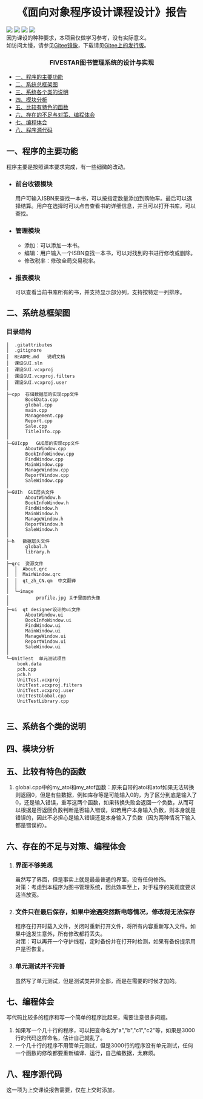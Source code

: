 # <center>《面向对象程序设计课程设计》报告 </center>
[![](https://img.shields.io/github/v/release/li1553770945/course-design-GUI?include_prereleases)](https://github.com/li1553770945/course-design-GUI/releases)
[![](https://img.shields.io/github/license/li1553770945/course-design-GUI)](https://github.com/li1553770945/course-design-GUI/blob/master/LICENSE)
![](https://img.shields.io/github/repo-size/li1553770945/course-design-GUI) 
![](https://img.shields.io/badge/Qt-5.14.2-green)  
因为课设的种种要求，本项目仅做学习参考，没有实际意义。  
如访问太慢，请参见[Gitee镜像](https://gitee.com/li1553770945/course-design-GUI)，下载请见[Gitee上的发行版](https://gitee.com/li1553770945/course-design-GUI/releases)。

### <center>FIVESTAR图书管理系统的设计与实现</center>
  - [一、程序的主要功能](#1)
  - [二、系统总框架图](#2)
  - [三、系统各个类的说明](#3)
  - [四、模块分析](#4)
  - [五、比较有特色的函数](#5)
  - [六、存在的不足与对策、编程体会](#6)
  - [七、编程体会](#7)
  - [八、程序源代码](#8)

<h2 id=1>一、程序的主要功能</h2>
程序主要是按照课本要求完成，有一些细微的改动。

+ ### 前台收银模块
  用户可输入ISBN来查找一本书，可以按指定数量添加到购物车。最后可以选择结算。用户在选择时可以点击查看书的详细信息，并且可以打开书库，可以查找。
+ ### 管理模块
  + 添加：可以添加一本书。
  + 编辑：用户输入一个ISBN查找一本书，可以对找到的书进行修改或删除。
  + 修改税率：修改全局交易税率。
+ ### 报表模块  
  可以查看当前书库所有的书，并支持显示部分列，支持按特定一列排序。
<h2 id=2>二、系统总框架图</h2>

### 目录结构
```
│  .gitattributes  
│  .gitignore  
│  README.md   说明文档
│  课设GUI.sln  
│  课设GUI.vcxproj  
│  课设GUI.vcxproj.filters  
│  课设GUI.vcxproj.user  
│  
├─cpp  存储数据层的实现cpp文件
│      BookData.cpp  
│      global.cpp  
│      main.cpp    
│      Management.cpp 
│      Report.cpp 
│      Sale.cpp  
│      TitleInfo.cpp 
│      
├─GUIcpp   GUI层的实现cpp文件
│      AboutWindow.cpp
│      BookInfoWindow.cpp
│      FindWindow.cpp
│      MainWindow.cpp
│      ManageWindow.cpp
│      ReportWindow.cpp
│      SaleWindow.cpp
│      
├─GUIh  GUI层头文件
│      AboutWindow.h
│      BookInfoWindow.h
│      FindWindow.h
│      MainWindow.h
│      ManageWindow.h
│      ReportWindow.h
│      SaleWindow.h
│      
├─h   数据层头文件
│      global.h
│      library.h
│      
├─qrc  资源文件
│  │  About.qrc
│  │  MainWindow.qrc
│  │  qt_zh_CN.qm  中文翻译
│  │  
│  └─image
│          profile.jpg 关于里面的头像
│          
├─ui  qt designer设计的ui文件
│      AboutWindow.ui
│      BookInfoWindow.ui
│      FindWindow.ui
│      MainWindow.ui
│      ManageWindow.ui
│      ReportWindow.ui
│      SaleWindow.ui
│      
└─UnitTest  单元测试项目
    book.data
    pch.cpp
    pch.h
    UnitTest.vcxproj
    UnitTest.vcxproj.filters
    UnitTest.vcxproj.user
    UnitTestGlobal.cpp
    UnitTestLibrary.cpp
    
```              

  
<h2 id=3>三、系统各个类的说明</h2> 

<h2 id=4>四、模块分析</h2>
<h2 id=5>五、比较有特色的函数</h2>  

  1. global.cpp中的my_atoi和my_atof函数：原来自带的atoi和atof如果无法转换则返回0，但是有些数据，例如库存等是可能输入0的，为了区分到底是输入了0，还是输入错误，重写这两个函数，如果转换失败会返回一个负数，从而可以根据是否返回负数判断是否输入错误，如若用户本身输入负数，则本身就是错误的，因此不必担心是输入错误还是本身输入了负数（因为两种情况下输入都是错误的）。

<h2 id=6>六、存在的不足与对策、编程体会</h2>

1. ### 界面不够美观  
    虽然写了界面，但是事实上就是最最普通的界面，没有任何修饰。  
    对策：考虑到本程序为图书管理系统，因此效率至上，对于程序的美观度要求适当放宽。

2. ### 文件只在最后保存，如果中途遇突然断电等情况，修改将无法保存
    程序在打开时载入文件，关闭时重新打开文件，将所有内容重新写入文件。如果中途发生意外，所有修改都将丢失。  
    对策：可以再开一个守护线程，定时备份并在打开时检测，如果有备份提示用户是否恢复。  

3. ### 单元测试并不完善
    虽然写了单元测试，但是测试类并非全部，而是在需要的时候才加的。
<h2 id=7>七、编程体会</h2>
写代码比较多的程序和写一个简单的程序比起来，需要注意很多问题。

1. 如果写一个几十行的程序，可以把变命名为"a","b","c1","c2"等，如果是3000行的代码这样命名，估计自己就乱了。
2. 一个几十行的程序不用管单元测试，但是3000行的程序没有单元测试，任何一个函数的修改都要重新编译、运行，自己编数据，太麻烦。
<h2 id=8>八、程序源代码</h2>
这一项为上交课设报告需要，仅在上交时添加。